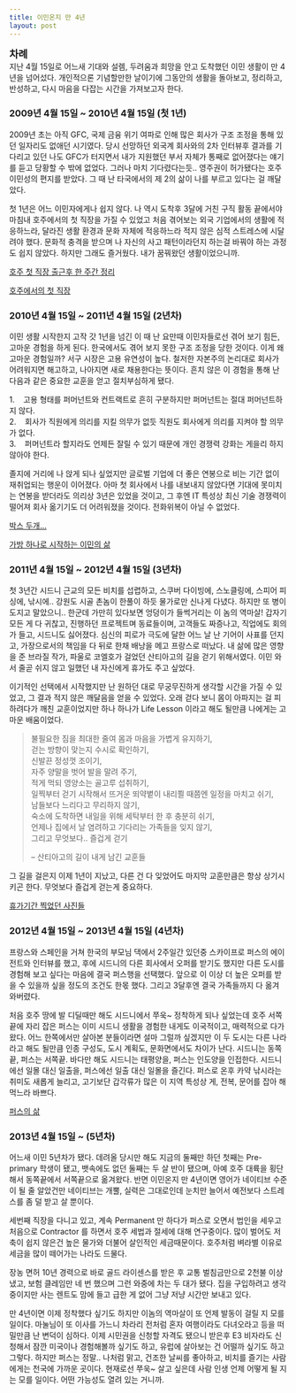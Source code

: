 ```yaml
---
title: 이민온지 만 4년
layout: post
---
```

<div id="toc"><b><span style="font-size: large;">차례</span></b></br></div>
지난 4월 15일로 어느새 기대와 설렘, 두려움과 희망을 안고 도착했던 이민 생활이 만 4년을 넘어섰다. 개인적으론 기념할만한 날이기에 그동안의 생활을 돌아보고, 정리하고, 반성하고, 다시 마음을 다잡는 시간을 가져보고자 한다.

### 2009년 4월 15일 ~ 2010년 4월 15일 (첫 1년) ###

2009년 초는 아직 GFC, 국제 금융 위기 여파로 인해 많은 회사가 구조 조정을 통해 있던 일자리도 없애던 시기였다. 당시 선망하던 외국계 회사와의 2차 인터뷰후 결과를 기다리고 있던 나도 GFC가 터지면서 내가 지원했던 부서 자체가 통째로 없어졌다는 얘기를 듣고 당황할 수 밖에 없었다. 그러나 마치 기다렸다는듯.. 영주권이 허가됐다는 호주 이민성의 편지를 받았다. 그 때 난 타국에서의 제 2의 삶이 나를 부르고 있다는 걸 깨달았다.

첫 1년은 어느 이민자에게나 쉽지 않다. 나 역시 도착후 3달에 거친 구직 활동 끝에서야 마침내 호주에서의 첫 직장을 가질 수 있었고 처음 겪어보는 외국 기업에서의 생활에 적응하느라, 달라진 생활 환경과 문화 자체에 적응하느라 적지 않은 심적 스트레스에 시달려야 했다. 문화적 충격을 받으며 나 자신의 사고 패턴이라던지 하는걸 바꿔야 하는 과정도 쉽지 않았다. 하지만 그래도 즐거웠다. 내가 꿈꿔왔던 생활이었으니까.

[호주 첫 직장 출근후 한 주간 정리](http://blog.ahkim.com/week-after-first-aussie-job.html)

[호주에서의 첫 직장](http://blog.ahkim.com/first-company-australia.html)

### 2010년 4월 15일 ~ 2011년 4월 15일 (2년차) ###

이민 생활 시작한지 고작 갓 1년을 넘긴 이 때 난 요만때 이민자들로선 겪어 보기 힘든, 고마운 경험을 하게 된다. 한국에서도 겪어 보지 못한 구조 조정을 당한 것이다. 이게 왜 고마운 경험일까? 서구 시장은 고용 유연성이 높다. 철저한 자본주의 논리대로 회사가 어려워지면 해고하고, 나아지면 새로 채용한다는 뜻이다. 흔치 않은 이 경험을 통해 난 다음과 같은 중요한 교훈을 얻고 절치부심하게 됐다.

1.    고용 형태를 퍼머넌트와 컨트랙트로 흔히 구분하지만 퍼머넌트는 절대 퍼머넌트하지 않다.  
2.    회사가 직원에게 의리를 지킬 의무가 없듯 직원도 회사에게 의리를 지켜야 할 의무가 없다.  
3.    퍼머넌트라 할지라도 언제든 잘릴 수 있기 때문에 개인 경쟁력 강화는 게을리 하지 않아야 한다.

졸지에 거리에 나 앉게 되나 싶었지만 글로벌 기업에 더 좋은 연봉으로 비는 기간 없이 재취업되는 행운이 이어졌다. 아마 첫 회사에서 나를 내보내지 않았다면 기대에 못미치는 연봉을 받더라도 의리상 3년은 있었을 것이고, 그 후엔 IT 특성상 최신 기술 경쟁력이 떨어져 회사 옮기기도 더 어려워졌을 것이다. 전화위복이 아닐 수 없었다.

[박스 두개... ](http://blog.ahkim.com/out-with-boxes.html)

[가방 하나로 시작하는 이민의 삶](http://blog.ahkim.com/Life-from-a-suitcase.html)

### 2011년 4월 15일 ~ 2012년 4월 15일 (3년차) ###

첫 3년간 시드니 근교의 모든 비치를 섭렵하고, 스쿠버 다이빙에, 스노클링에, 스피어 피싱에, 낚시에.. 강원도 시골 촌놈이 한풀이 하듯 물가로만 신나게 다녔다. 하지만 또 병이 도지고 말았으니.. 한군데 가만히 있다보면 엉덩이가 들썩거리는 이 놈의 역마살! 갑자기 모든 게 다 귀찮고, 진행하던 프로젝트며 동료들이며, 고객들도 짜증나고, 직업에도 회의가 들고, 시드니도 싫어졌다. 심신의 피로가 극도에 달한 어느 날 난 기어이 사표를 던지고, 가장으로서의 책임을 다 뒤로 한채 배낭을 메고 프랑스로 떠났다. 내 삶에 많은 영향을 준 브라질 작가, 파울로 코엘호가 걸었던 산티아고의 길을 걷기 위해서였다. 이민 와서 줄곧 쉬지 않고 일했던 내 자신에게 휴가도 주고 싶었다.

이기적인 선택에서 시작했지만 난 원하던 대로 무궁무진하게 생각할 시간을 가질 수 있었고, 그 결과 적지 않은 깨달음을 얻을 수 있었다. 오래 걷다 보니 몸이 아파지는 걸 피하려다가 깨친 교훈이었지만 하나 하나가 Life Lesson 이라고 해도 될만큼 나에게는 고마운 배움이었다.

> 불필요한 짐을 최대한 줄여 몸과 마음을 가볍게 유지하기,  
> 걷는 방향이 맞는지 수시로 확인하기,  
> 신발끈 정성껏 조이기,  
> 자주 양말을 벗어 발을 말려 주기,  
> 적게 먹되 영양소는 골고루 섭취하기,  
> 일찍부터 걷기 시작해서 뜨거운 뙤약볕이 내리쬘 때쯤엔 일정을 마치고 쉬기,  
> 남들보다 느리다고 무리하지 않기,  
> 숙소에 도착하면 내일을 위해 세탁부터 한 후 충분히 쉬기,  
> 언제나 집에서 날 염려하고 기다리는 가족들을 잊지 않기,  
> 그리고 무엇보다.. 즐겁게 걷기
> 
> &#8211; 산티아고의 길이 내게 남긴 교훈들

그 길을 걸은지 이제 1년이 지났고, 다른 건 다 잊었어도 마지막 교훈만큼은 항상 상기시키곤 한다. 무엇보다 즐겁게 걷는게 중요하다.

<a title="휴가기간 찍었던 사진들" href="http://www.facebook.com/media/set/?set=a.10150699927543248.406352.774253247&type=1&l=ffcbbd2830" target="_blank">휴가기간 찍었던 사진들</a>

### 2012년 4월 15일 ~ 2013년 4월 15일 (4년차) ###

프랑스와 스페인을 거쳐 한국의 부모님 댁에서 2주일간 있던중 스카이프로 퍼스의 에이전트와 인터뷰를 했고, 후에 시드니의 다른 회사에서 오퍼를 받기도 했지만 다른 도시를 경험해 보고 싶다는 마음에 결국 퍼스행을 선택했다. 앞으로 이 이상 더 높은 오퍼를 받을 수 있을까 싶을 정도의 조건도 한몫 했다. 그리고 3달후엔 결국 가족들까지 다 옮겨 와버렸다.

처음 호주 땅에 발 디딜때만 해도 시드니에서 쭈욱~ 정착하게 되나 싶었는데 호주 서쪽 끝에 자리 잡은 퍼스는 이미 시드니 생활을 경험한 내게도 이국적이고, 매력적으로 다가왔다. 어느 한쪽에서만 살아본 분들이라면 설마 그럴까 싶겠지만 이 두 도시는 다른 나라라고 해도 될만큼 인종 구성도, 도시 계획도, 문화면에서도 차이가 난다. 시드니는 동쪽끝, 퍼스는 서쪽끝. 바다만 해도 시드니는 태평양을, 퍼스는 인도양을 인접한다. 시드니에선 일몰 대신 일출을, 퍼스에선 일출 대신 일몰을 즐긴다. 퍼스로 온후 카약 낚시라는 취미도 새롭게 늘리고, 고기보단 갑각류가 많은 이 지역 특성상 게, 전복, 문어를 잡아 해먹느라 바쁘다.

<a title="퍼스의 삶" href="http://www.facebook.com/media/set/?set=a.10151345410468248.476303.774253247&type=1&l=6c7e34271d" target="_blank">퍼스의 삶</a>

### 2013년 4월 15일 ~ (5년차) ###

어느새 이민 5년차가 됐다. 데려올 당시만 해도 지금의 둘째만 하던 첫째는 Pre-primary 학생이 됐고, 뱃속에도 없던 둘째는 두 살 반이 됐으며, 아예 호주 대륙을 횡단해서 동쪽끝에서 서쪽끝으로 옮겨왔다. 반면 이민온지 만 4년이면 영어가 네이티브 수준이 될 줄 알았건만 네이티브는 개뿔, 실력은 그대로인데 눈치만 늘어서 예전보다 스트레스를 좀 덜 받고 살 뿐이다.

세번째 직장을 다니고 있고, 계속 Permanent 만 하다가 퍼스로 오면서 법인을 세우고 처음으로 Contractor 를 하면서 호주 세법과 절세에 대해 연구중이다. 많이 벌어도 저축이 쉽지 않은건 높은 물가와 더불어 살인적인 세금때문이다. 호주처럼 벼라별 이유로 세금을 많이 떼어가는 나라도 드물다.

장농 면허 10년 경력으로 바로 골드 라이센스를 받은 후 교통 벌침금만으로 2천불 이상 냈고, 보험 클레임만 네 번 했으며 그런 와중에 차는 두 대가 됐다. 집을 구입하려고 생각중이지만 사는 렌트도 맘에 들고 급한 게 없어 그냥 저냥 시간만 보내고 있다.

만 4년이면 이제 정착했다 싶기도 하지만 이놈의 역마살이 또 언제 발동이 걸릴 지 모를 일이다. 마눌님이 또 이사를 가느니 차라리 전처럼 혼자 여행이라도 다녀오라고 등을 떠밀만큼 난 변덕이 심하다. 이제 시민권을 신청할 자격도 됐으니 받은후 E3 비자라도 신청해서 잠깐 미국이나 경험해볼까 싶기도 하고, 유럽에 살아보는 건 어떨까 싶기도 하고 그렇다. 하지만 퍼스는 정말.. 나처럼 맑고, 건조한 날씨를 좋아하고, 비치를 즐기는 사람에게는 천국에 가까운 곳이다. 현재로선 쭈욱~ 살고 싶은데 사람 인생 언제 어떻게 될 지는 모를 일이다. 어떤 가능성도 열려 있는 거니까.